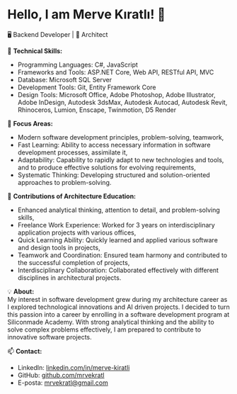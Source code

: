 # Hello, I am Merve Kıratlı! 👋  
🖥️ Backend Developer | 🎨 Architect  

🚀 **Technical Skills:**  
- Programming Languages: C#, JavaScript   
- Frameworks and Tools: ASP.NET Core, Web API, RESTful API, MVC 
- Database: Microsoft SQL Server
- Development Tools: Git, Entity Framework Core
- Design Tools: Microsoft Office, Adobe Photoshop, Adobe Illustrator, Adobe InDesign, Autodesk 3dsMax, Autodesk Autocad, Autodesk Revit, Rhinoceros, Lumion, Enscape, Twinmotion, D5 Render 

🎯 **Focus Areas:**
- Modern software development principles, problem-solving, teamwork, 
- Fast Learning: Ability to access necessary information in software development processes, assimilate it,
- Adaptability: Capability to rapidly adapt to new technologies and tools, and to produce effective solutions for evolving requirements,
- Systematic Thinking: Developing structured and solution-oriented approaches to problem-solving.
  
🌱 **Contributions of Architecture Education:**
- Enhanced analytical thinking, attention to detail, and problem-solving skills,
- Freelance Work Experience: Worked for 3 years on interdisciplinary application projects with various offices,
- Quick Learning Ability: Quickly learned and applied various software and design tools in projects,
- Teamwork and Coordination: Ensured team harmony and contributed to the successful completion of projects,
- Interdisciplinary Collaboration: Collaborated effectively with different disciplines in architectural projects.


💡 **About:**  
My interest in software development grew during my architecture career as I explored technological innovations and AI driven projects. I decided to turn this passion into a career by enrolling in a software development program at Siliconmade 
Academy. With strong analytical thinking and the ability to solve complex problems effectively, I am prepared to contribute to innovative software projects. 

📫 **Contact:**  
- LinkedIn: [linkedin.com/in/merve-kiratli](http://www.linkedin.com/in/merve-kiratli-0b049a187)  
- GitHub: [github.com/mrvekratl](https://github.com/mrvekratl)  
- E-posta: [mrvekratl@gmail.com](mailto:mrvekratl@gmail.com)  


